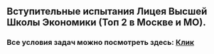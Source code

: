 ## Вступительные испытания Лицея Высшей Школы Экономики (Топ 2 в Москве и МО).

### Все условия задач можно посмотреть здесь: [Клик](https://school.hse.ru/data/2022/12/15/1715817400/10-8%D0%98%D0%BD%D1%84%D0%BE%D1%80%D0%BC%D0%B0%D1%82%D0%B8%D0%BA%D0%B0%20%D0%B4%D0%B5%D0%BC%D0%BE.pdf)
